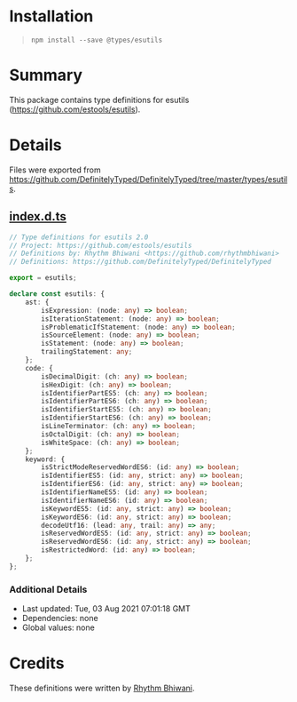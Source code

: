 # Installation
> `npm install --save @types/esutils`

# Summary
This package contains type definitions for esutils (https://github.com/estools/esutils).

# Details
Files were exported from https://github.com/DefinitelyTyped/DefinitelyTyped/tree/master/types/esutils.
## [index.d.ts](https://github.com/DefinitelyTyped/DefinitelyTyped/tree/master/types/esutils/index.d.ts)
````ts
// Type definitions for esutils 2.0
// Project: https://github.com/estools/esutils
// Definitions by: Rhythm Bhiwani <https://github.com/rhythmbhiwani>
// Definitions: https://github.com/DefinitelyTyped/DefinitelyTyped

export = esutils;

declare const esutils: {
    ast: {
        isExpression: (node: any) => boolean;
        isIterationStatement: (node: any) => boolean;
        isProblematicIfStatement: (node: any) => boolean;
        isSourceElement: (node: any) => boolean;
        isStatement: (node: any) => boolean;
        trailingStatement: any;
    };
    code: {
        isDecimalDigit: (ch: any) => boolean;
        isHexDigit: (ch: any) => boolean;
        isIdentifierPartES5: (ch: any) => boolean;
        isIdentifierPartES6: (ch: any) => boolean;
        isIdentifierStartES5: (ch: any) => boolean;
        isIdentifierStartES6: (ch: any) => boolean;
        isLineTerminator: (ch: any) => boolean;
        isOctalDigit: (ch: any) => boolean;
        isWhiteSpace: (ch: any) => boolean;
    };
    keyword: {
        isStrictModeReservedWordES6: (id: any) => boolean;
        isIdentifierES5: (id: any, strict: any) => boolean;
        isIdentifierES6: (id: any, strict: any) => boolean;
        isIdentifierNameES5: (id: any) => boolean;
        isIdentifierNameES6: (id: any) => boolean;
        isKeywordES5: (id: any, strict: any) => boolean;
        isKeywordES6: (id: any, strict: any) => boolean;
        decodeUtf16: (lead: any, trail: any) => any;
        isReservedWordES5: (id: any, strict: any) => boolean;
        isReservedWordES6: (id: any, strict: any) => boolean;
        isRestrictedWord: (id: any) => boolean;
    };
};

````

### Additional Details
 * Last updated: Tue, 03 Aug 2021 07:01:18 GMT
 * Dependencies: none
 * Global values: none

# Credits
These definitions were written by [Rhythm Bhiwani](https://github.com/rhythmbhiwani).
